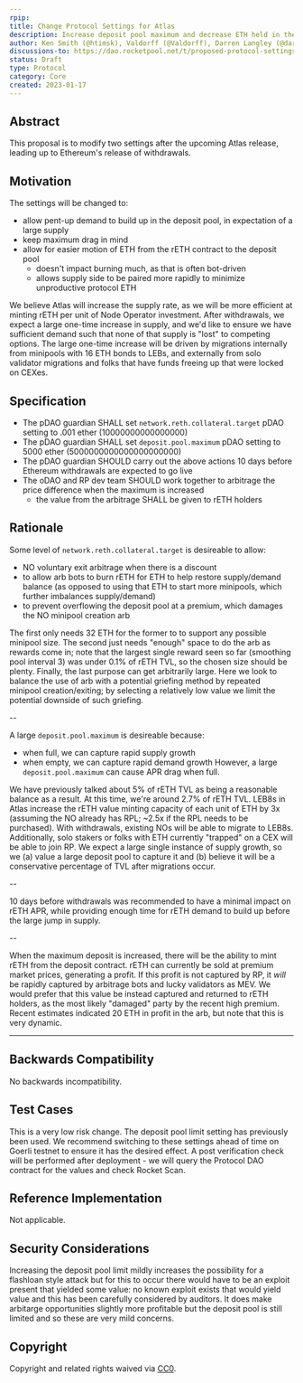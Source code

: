 ```yaml
---
rpip: 
title: Change Protocol Settings for Atlas 
description: Increase deposit pool maximum and decrease ETH held in the rETH contract
author: Ken Smith (@htimsk), Valdorff (@Valdorff), Darren Langley (@darrenlangley)
discussions-to: https://dao.rocketpool.net/t/proposed-protocol-settings-for-atlas-release/1367
status: Draft
type: Protocol
category: Core
created: 2023-01-17
---
```


## Abstract
This proposal is to modify two settings after the upcoming Atlas release, leading up to Ethereum's
release of withdrawals.

## Motivation
The settings will be changed to:
- allow pent-up demand to build up in the deposit pool, in expectation of a large supply
- keep maximum drag in mind
- allow for easier motion of ETH from the rETH contract to the deposit pool
  - doesn't impact burning much, as that is often bot-driven
  - allows supply side to be paired more rapidly to minimize unproductive protocol ETH

We believe Atlas will increase the supply rate, as we will be more efficient at minting rETH per
unit of Node Operator investment. After withdrawals, we expect a large one-time increase in supply,
and we'd like to ensure we have sufficient demand such that none of that supply is "lost" to
competing options. The large one-time increase will be driven by migrations internally from
minipools with 16 ETH bonds to LEBs, and externally from solo validator migrations and folks that
have funds freeing up that were locked on CEXes.

## Specification
- The pDAO guardian SHALL set `network.reth.collateral.target` pDAO setting to .001 ether (10000000000000000)
- The pDAO guardian SHALL set `deposit.pool.maximum` pDAO setting to 5000 ether (5000000000000000000000)
- The pDAO guardian SHOULD carry out the above actions 10 days before Ethereum withdrawals are expected to go live
- The oDAO and RP dev team SHOULD work together to arbitrage the price difference when the maximum is increased
  - the value from the arbitrage SHALL be given to rETH holders 

## Rationale
Some level of `network.reth.collateral.target` is desireable to allow:
- NO voluntary exit arbitrage when there is a discount
- to allow arb bots to burn rETH for ETH to help restore supply/demand balance (as opposed to using
  that ETH to start more minipools, which further imbalances supply/demand)
- to prevent overflowing the deposit pool at a premium, which damages the NO minipool creation arb

The first only needs 32 ETH for the former to to support any possible minipool size. The second just
needs "enough" space to do the arb as rewards come in; note that the largest single reward seen so
far (smoothing pool interval 3) was under 0.1% of rETH TVL, so the chosen size should be plenty.
Finally, the last purpose can get arbitrarily large. Here we look to balance the use of arb with a
potential griefing method by repeated minipool creation/exiting; by selecting a relatively low value
we limit the potential downside of such griefing.

--

A large `deposit.pool.maximum` is desireable because:
- when full, we can capture rapid supply growth
- when empty, we can capture rapid demand growth
However, a large `deposit.pool.maximum` can cause APR drag when full.

We have previously talked about 5% of rETH TVL as being a reasonable balance as a result. At this
time, we're around 2.7% of rETH TVL. LEB8s in Atlas increase the rETH value minting capacity of each
unit of ETH by 3x (assuming the NO already has RPL; ~2.5x if the RPL needs to be purchased). With
withdrawals, existing NOs will be able to migrate to LEB8s. Additionally, solo stakers or folks with
ETH currently "trapped" on a CEX will be able to join RP. We expect a large single instance of
supply growth, so we (a) value a large deposit pool to capture it and (b) believe it will be a
conservative percentage of TVL after migrations occur.

--

10 days before withdrawals was recommended to have a minimal impact on rETH APR, while providing
enough time for rETH demand to build up before the large jump in supply.

--

When the maximum deposit is increased, there will be the ability to mint rETH from the deposit
contract. rETH can currently be sold at premium market prices, generating a profit. If this profit
is not captured by RP, it _will_ be rapidly captured by arbitrage bots and lucky validators as MEV.
We would prefer that this value be instead captured and returned to rETH holders, as the most likely
"damaged" party by the recent high premium. Recent estimates indicated 20 ETH in profit in the arb,
but note that this is very dynamic.

----------



## Backwards Compatibility
No backwards incompatibility.

## Test Cases
This is a very low risk change. The deposit pool limit setting has previously been used. We
recommend switching to these settings ahead of time on Goerli testnet to ensure it has the desired
effect. A post verification check will be performed after deployment - we will query the Protocol
DAO contract for the values and check Rocket Scan.

## Reference Implementation
Not applicable.

## Security Considerations
Increasing the deposit pool limit mildly increases the possibility for a flashloan style attack but
for this to occur there would have to be an exploit present that yielded some value: no known
exploit exists that would yield value and this has been carefully considered by auditors. It does
make arbitarge opportunities slightly more profitable but the deposit pool is still limited and so
these are very mild concerns.  

## Copyright
Copyright and related rights waived via [CC0](https://creativecommons.org/publicdomain/zero/1.0/).
